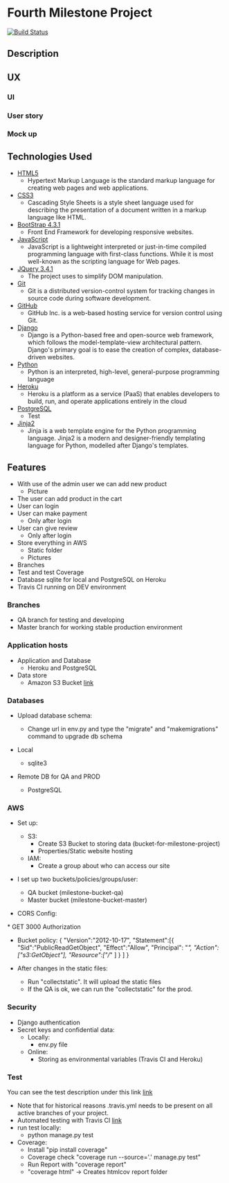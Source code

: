 # Fourth Milestone Project 
[![Build Status](https://travis-ci.org/IstvanGercsak/Fourth_Milestone_Project-Online-shop.svg?branch=QA_branch)](https://travis-ci.org/IstvanGercsak/Fourth_Milestone_Project-Online-shop)

## Description

## UX

### UI
### User story
### Mock up

## Technologies Used

- [HTML5](https://www.w3.org/html/)
    - Hypertext Markup Language is the standard markup language for creating web pages and web applications.
- [CSS3](https://www.w3.org/Style/CSS/)
    - Cascading Style Sheets is a style sheet language used for describing the presentation of a document written in a 
    markup language like HTML.
- [BootStrap 4.3.1](https://getbootstrap.com/docs/3.3/)
    - Front End Framework for developing responsive websites.
- [JavaScript](https://developer.mozilla.org/en-US/docs/Web/JavaScript)
    - JavaScript is a lightweight interpreted or just-in-time compiled programming language with first-class functions. While it is most well-known as the scripting language for Web pages.
- [JQuery 3.4.1](https://jquery.com)
    - The project uses to simplify DOM manipulation.
- [Git](https://git-scm.com/)
    - Git is a distributed version-control system for tracking changes in source code during software development.
- [GitHub](https://github.com/)
    - GitHub Inc. is a web-based hosting service for version control using Git.
- [Django](https://www.djangoproject.com/)
    -  Django is a Python-based free and open-source web framework, which follows the model-template-view architectural pattern. Django's primary goal is to ease the creation of complex, database-driven websites.
- [Python](https://www.python.org/)
    - Python is an interpreted, high-level, general-purpose programming language
- [Heroku](https://www.heroku.com/)
    - Heroku is a platform as a service (PaaS) that enables developers to build, run, and operate applications entirely in the cloud
- [PostgreSQL](https://www.postgresql.org/)
    - Test
- [Jinja2](https://palletsprojects.com/p/jinja/)
    - Jinja is a web template engine for the Python programming language. Jinja2 is a modern and designer-friendly templating language for Python, modelled after Django's templates.


## Features

- With use of the admin user we can add new product
    - Picture
- The user can add product in the cart
- User can login
- User can make payment
    - Only after login
- User can give review
    - Only after login
- Store everything in AWS
    - Static folder
    - Pictures
- Branches
- Test and test Coverage
- Database sqlite for local and PostgreSQL on Heroku
- Travis CI running on DEV environment


### Branches
- QA branch for testing and developing
- Master branch for working stable production environment

### Application hosts
- Application and Database
    - Heroku and PostgreSQL
- Data store
    - Amazon S3 Bucket [link](https://aws.amazon.com/s3/)

### Databases

- Upload database schema:
    - Change url in env.py and type the "migrate" and "makemigrations" command to upgrade db schema

- Local
    - sqlite3
- Remote DB for QA and PROD
    - PostgreSQL 

### AWS
- Set up:
    - S3:
        - Create S3 Bucket to storing data (bucket-for-milestone-project)
        - Properties/Static website hosting
    - IAM:
        - Create a group about who can access our site
- I set up two buckets/policies/groups/user:
    - QA bucket (milestone-bucket-qa)
    - Master bucket (milestone-bucket-master)

- CORS Config:
<CORSConfiguration>
<CORSRule>
<AllowedOrigin>*</AllowedOrigin>
<AllowedMethod>GET</AllowedMethod>
<MaxAgeSeconds>3000</MaxAgeSeconds>
<AllowedHeader>Authorization</AllowedHeader>
</CORSRule>
</CORSConfiguration>

- Bucket policy:
{
    "Version":"2012-10-17",
    "Statement":[{
      "Sid":"PublicReadGetObject",
        "Effect":"Allow",
      "Principal": "*",
      "Action":["s3:GetObject"],
      "Resource":["/*"
      ]
    }
  ]
}

- After changes in the static files:
    - Run "collectstatic". It will upload the static files
    - If the QA is ok, we can run the "collectstatic" for the prod.

### Security
- Django authentication
- Secret keys and confidential data:
    - Locally:
        - env.py file
    - Online:
        - Storing as environmental variables (Travis CI and Heroku)

### Test

You can see the test description under this link [link]()

- Note that for historical reasons .travis.yml needs to be present on all active branches of your project.
- Automated testing with Travis CI [link](https://travis-ci.org/)
- run test locally:
    - python manage.py test
- Coverage:
    - Install "pip install coverage"
    - Coverage check "coverage run --source='.' manage.py test"
    - Run Report with "coverage report"
    - "coverage html" -> Creates htmlcov report folder 